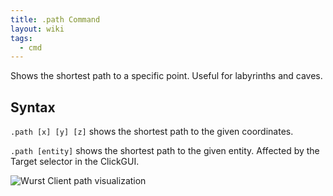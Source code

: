 ```yaml
---
title: .path Command
layout: wiki
tags:
  - cmd
---
```

Shows the shortest path to a specific point. Useful for labyrinths and caves.

## Syntax
`.path [x] [y] [z]` shows the shortest path to the given coordinates.

`.path [entity]` shows the shortest path to the given entity. Affected by the Target selector in the ClickGUI.

![Wurst Client path visualization](https://cloud.githubusercontent.com/assets/10100202/8334087/575e5a8a-1a96-11e5-948a-cb0a0cbcae11.png)
